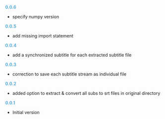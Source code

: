 
**<span style="color:#56adda">0.0.6</span>**
- specify numpy version

**<span style="color:#56adda">0.0.5</span>**
- add missing import statement

**<span style="color:#56adda">0.0.4</span>**
- add a synchronized subtitle for each extracted subtitle file

**<span style="color:#56adda">0.0.3</span>**
- correction to save each subtitle stream as individual file

**<span style="color:#56adda">0.0.2</span>**
- added option to extract & convert all subs to srt files in original directory

**<span style="color:#56adda">0.0.1</span>**
- Initial version
